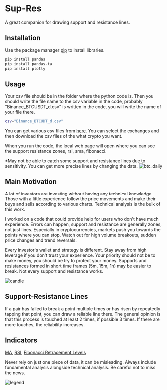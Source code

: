 # Sup-Res

A great companion for drawing support and resistance lines.

## Installation

Use the package manager [pip](https://pip.pypa.io/en/stable/) to install libraries.

```bash
pip install pandas
pip install pandas-ta
pip install plotly
```

## Usage

Your csv file should be in the folder where the python code is. Then you should write the file name to the csv variable in the code, probably "Binance_BTCUSDT_d.csv" is written in the code, you will write the name of your file there.

````bash
csv="Binance_BTCUDT_d.csv"
````
You can get various csv files from [here](https://www.cryptodatadownload.com/data/). You can select the exchanges and then download the csv files of the what crypto you want.

When you run the code, the local web page will open where you can see the support resistance zones, rsi, sma, fibonacci.

*May not be able to catch some support and resistance lines due to sensitivity. You can get more precise lines by changing the data. 
![btc_daily](https://user-images.githubusercontent.com/32988819/131736526-fdd818d1-f52b-4f33-be98-eb8810f4fa01.png)

## Main Motivation
A lot of investors are investing without having any technical knowledge. Those with a little experience follow the price movements and make their buys and sells according to various charts. Technical analysis is the bulk of this work. 

I worked on a code that could provide help for users who don't have much experience. Errors can happen, support and resistance are generally zones, not just lines. Especially in cryptocurrencies, markets push you towards the points where you can stop. Watch out for high volume breakouts, sudden price changes and trend reversals.

Every investor's wallet and strategy is different. Stay away from high leverage if you don't trust your experience. Your priority should not be to make money, you should be try to protect your money. 
Supports and resistances formed in short time frames (5m, 15m, 1h) may be easier to break. Not every support and resistance works. 

![candle](https://user-images.githubusercontent.com/32988819/131737076-f52ac75e-1f4d-4d79-b14c-61a81ee8ecfe.png)


## Support-Resistance Lines
If a pair has failed to break a point multiple times or has risen by repeatedly tapping that point, you can draw a reliable line there. The general opinion is that this process is touched at least 2 times, if possible 3 times. If there are more touches, the reliability increases. 

## Indicators
[MA](https://www.investopedia.com/terms/m/movingaverage.asp), 
[RSI](https://www.investopedia.com/terms/r/rsi.asp), [Fibonacci Retracement Levels](https://www.investopedia.com/terms/f/fibonacciretracement.asp)

Never rely on just one piece of data, it can be misleading. Always include fundamental analysis alongside technical analysis. Be careful not to miss the news. 

![legend](https://user-images.githubusercontent.com/32988819/131736679-16f3b6c7-7a63-474d-a776-c9e24d8467f1.png)
